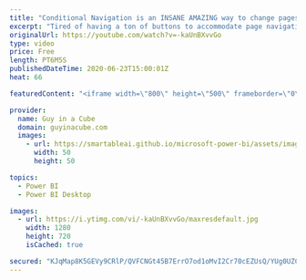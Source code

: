 ```yaml
---
title: "Conditional Navigation is an INSANE AMAZING way to change pages in Power BI Desktop"
excerpt: "Tired of having a ton of buttons to accommodate page navigation within your Power BI report? Conditional navigation is an INSANE AMAZING way to reduce visuals on the report and provide a clean way to navigate your report.  ⬇ Download sample: https://guyinacu.be/cnavsample  📢 Become a member: https://guyinacu.be/membership"
originalUrl: https://youtube.com/watch?v=-kaUnBXvvGo
type: video
price: Free
length: PT6M5S
publishedDateTime: 2020-06-23T15:00:01Z
heat: 66

featuredContent: "<iframe width=\"800\" height=\"500\" frameborder=\"0\" src=\"https://www.youtube.com/embed/-kaUnBXvvGo\" allow=\"accelerometer; autoplay; encrypted-media; gyroscope; picture-in-picture\" allowfullscreen></iframe>"

provider:
  name: Guy in a Cube
  domain: guyinacube.com
  images:
    - url: https://smartableai.github.io/microsoft-power-bi/assets/images/organizations/guyinacube.com-50x50.jpg
      width: 50
      height: 50

topics:
  - Power BI
  - Power BI Desktop

images:
  - url: https://i.ytimg.com/vi/-kaUnBXvvGo/maxresdefault.jpg
    width: 1280
    height: 720
    isCached: true

secured: "KJqMap8K5GEVy9CRlP/QVFCNGt45B7ErrO7od1oMvI2Cr70cEZUsQ/YUg0UZC+hWKgEZGATBxB1m6lCtBAJ11+OLsQXRcWXMqAsxNP1QkNugQ9c1r5XGw/PtUXpljkvHOBNYFSXA5YlenwRV0o1l1hqMW8P60h21odeK+lUG9zu+XjVWhxvTsGkdexrPUZqKW1l7M3ZHh4oaOZS2do8k5ga/QzSZPHikdY0JN3vanKDsriajkc+dT+zU+gnUYEC2aHHJRJUVr/cQXaq2islClr8JLHyeNZkxnkPjh4+MD0pgxz/4io+QzlHMeuD7aCuGeK3RQMKoR7ex6tSWZI2NubYsU2Aye4PxgzeuDLx3bbFOz46s74OAMCvOwXJ8fIAzKvAbGpHKN18IkPKSFfsOKyZCLf185P1eQLdfuiCcHUk=;syHDDMDddL6OI2C//lIeFg=="
---
```


